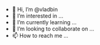 - 👋 Hi, I’m @vladbin
- 👀 I’m interested in ...
- 🌱 I’m currently learning ...
- 💞️ I’m looking to collaborate on ...
- 📫 How to reach me ...

<!---
vladbin/vladbin is a ✨ special ✨ repository because its `README.md` (this file) appears on your GitHub profile.
You can click the Preview link to take a look at your changes.
--->
